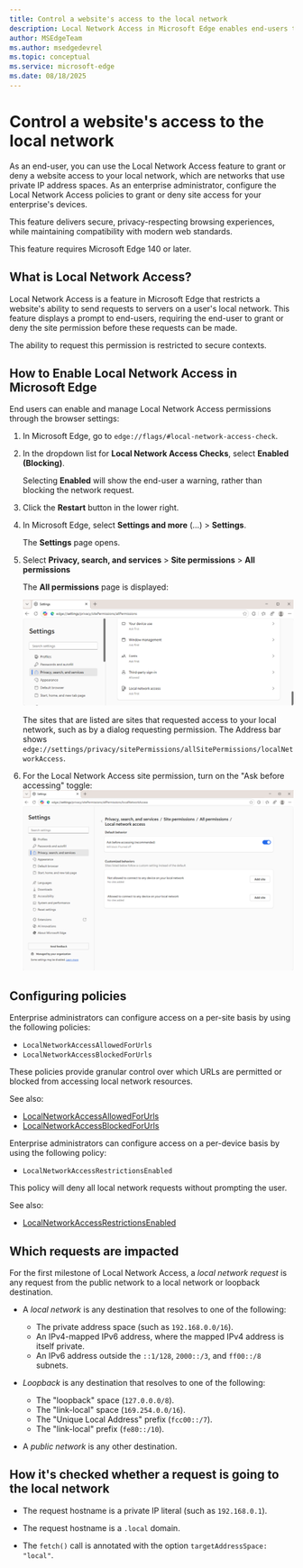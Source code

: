 ```yaml
---
title: Control a website's access to the local network
description: Local Network Access in Microsoft Edge enables end-users to grant or deny sites' access to their local network.  # key words before col 158
author: MSEdgeTeam
ms.author: msedgedevrel
ms.topic: conceptual
ms.service: microsoft-edge
ms.date: 08/18/2025
---
```


# Control a website's access to the local network
As an end-user, you can use the Local Network Access feature to grant or deny a website access to your local network, which are networks that use private IP address spaces.
As an enterprise administrator, configure the Local Network Access policies to grant or deny site access for your enterprise's devices.

This feature delivers secure, privacy-respecting browsing experiences, while maintaining compatibility with modern web standards.

This feature requires Microsoft Edge 140 or later.

<!-- ====================================================================== -->
## What is Local Network Access?

Local Network Access is a feature in Microsoft Edge that restricts a website's ability to send requests to servers on a user's local network.  This feature displays a prompt to end-users, requiring the end-user to grant or deny the site permission before these requests can be made.

The ability to request this permission is restricted to secure contexts.


<!-- ====================================================================== -->
## How to Enable Local Network Access in Microsoft Edge

End users can enable and manage Local Network Access permissions through the browser settings:

1. In Microsoft Edge, go to `edge://flags/#local-network-access-check`.

1. In the dropdown list for **Local Network Access Checks**, select **Enabled (Blocking)**.

   Selecting **Enabled** will show the end-user a warning, rather than blocking the network request.

1. Click the **Restart** button in the lower right.

1. In Microsoft Edge, select **Settings and more** (...) > **Settings**.

   The **Settings** page opens.

1. Select **Privacy, search, and services** > **Site permissions** > **All permissions**

   The **All permissions** page is displayed:

   ![The All permissions page in Edge Settings](./local-network-access-images/settings-all-permissions.png) 

   The sites that are listed are sites that requested access to your local network, such as by a dialog requesting permission.
   The Address bar shows `edge://settings/privacy/sitePermissions/allSitePermissions/localNetworkAccess`.

1. For the Local Network Access site permission, turn on the "Ask before accessing" toggle:
   ![Settings for the Local Network Access site permission](./local-network-access-images/settings-for-local-network-access.png)


<!-- ====================================================================== -->
## Configuring policies
Enterprise administrators can configure access on a per-site basis by using the following policies:
* `LocalNetworkAccessAllowedForUrls`
* `LocalNetworkAccessBlockedForUrls`

These policies provide granular control over which URLs are permitted or blocked from accessing local network resources.

See also:
* [LocalNetworkAccessAllowedForUrls](https://learn.microsoft.com/deployedge/microsoft-edge-browser-policies/localnetworkaccessallowedforurls)
* [LocalNetworkAccessBlockedForUrls](https://learn.microsoft.com/deployedge/microsoft-edge-browser-policies/localnetworkaccessblockedforurls)

Enterprise administrators can configure access on a per-device basis by using the following policy:
* `LocalNetworkAccessRestrictionsEnabled`

This policy will deny all local network requests without prompting the user.

See also:
* [LocalNetworkAccessRestrictionsEnabled](https://learn.microsoft.com/deployedge/microsoft-edge-browser-policies/localnetworkaccessrestrictionsenabled)

<!-- ====================================================================== -->
## Which requests are impacted

For the first milestone of Local Network Access, a _local network request_ is any request from the public network to a local network or loopback destination.

* A _local network_ is any destination that resolves to one of the following:
   * The private address space (such as `192.168.0.0/16`).
   * An IPv4-mapped IPv6 address, where the mapped IPv4 address is itself private.
   * An IPv6 address outside the `::1/128`, `2000::/3`, and `ff00::/8` subnets.

* _Loopback_ is any destination that resolves to one of the following:
   * The "loopback" space (`127.0.0.0/8`).
   * The "link-local" space (`169.254.0.0/16`).
   * The "Unique Local Address" prefix (`fcc00::/7`).
   * The "link-local" prefix (`fe80::/10`).

* A _public network_ is any other destination.


<!-- ====================================================================== -->
## How it's checked whether a request is going to the local network

* The request hostname is a private IP literal (such as `192.168.0.1`).

* The request hostname is a `.local` domain.

* The `fetch()` call is annotated with the option `targetAddressSpace: "local"`.


<!-- ====================================================================== -->
<!-- ## See also -->
<!-- 
[LocalNetworkAccessAllowedForUrls](https://learn.microsoft.com/deployedge/microsoft-edge-browser-policies/localnetworkaccessallowedforurls)
[LocalNetworkAccessBlockedForUrls](https://learn.microsoft.com/deployedge/microsoft-edge-browser-policies/localnetworkaccessblockedforurls)
[LocalNetworkAccessRestrictionsEnabled](https://learn.microsoft.com/deployedge/microsoft-edge-browser-policies/localnetworkaccessrestrictionsenabled)
-->
